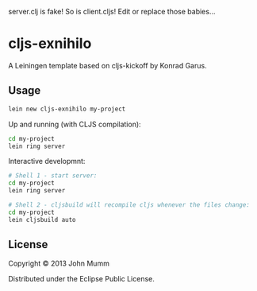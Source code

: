 server.clj is fake!  So is client.cljs!  Edit or replace those babies...

# cljs-exnihilo

A Leiningen template based on cljs-kickoff by Konrad Garus.

## Usage

```bash
lein new cljs-exnihilo my-project
```

Up and running (with CLJS compilation):
```bash
cd my-project
lein ring server
```

Interactive developmnt:
```bash
# Shell 1 - start server:
cd my-project
lein ring server

# Shell 2 - cljsbuild will recompile cljs whenever the files change:
cd my-project
lein cljsbuild auto
```

## License

Copyright © 2013 John Mumm

Distributed under the Eclipse Public License.
